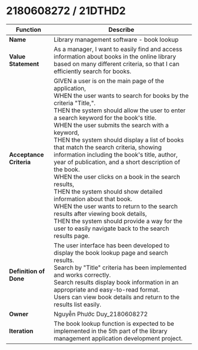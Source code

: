 # 2180608272 / 21DTHD2



| **Function**                      | **Describe** |
|-----------------------------------|-----------------------------------------|
| **Name**                          | Library management software - book lookup 
| **Value Statement**               | As a manager, I want to easily find and access information about books in the online library based on many different criteria, so that I can efficiently search for books. 
| **Acceptance Criteria**           |  GIVEN a user is on the main page of the application,<br> WHEN the user wants to search for books by the criteria "Title,".<br> THEN the system should allow the user to enter a search keyword for the book's title.<br> WHEN the user submits the search with a keyword,<br> THEN the system should display a list of books that match the search criteria, showing information including the book's title, author, year of publication, and a short description of the book.<br> WHEN the user clicks on a book in the search results,<br> THEN the system should show detailed information about that book.<br> WHEN the user wants to return to the search results after viewing book details,<br> THEN the system should provide a way for the user to easily navigate back to the search results page.|
| **Definition of Done**            |  The user interface has been developed to display the book lookup page and search results.<br> Search by "Title" criteria has been implemented and works correctly.<br> Search results display book information in an appropriate and easy-to-read format.<br> Users can view book details and return to the results list easily. |
| **Owner**                         | Nguyễn Phước Duy_2180608272 |
| **Iteration**                     | The book lookup function is expected to be implemented in the 5th part of the library management application development project. |

